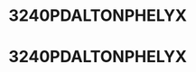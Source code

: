 # 3240PDALTONPHELYX
# 3240PDALTONPHELYX

<!-- This is the README file for the 3240PDALTONPHELYX repository.
     It provides an overview and introduction to the project. -->
